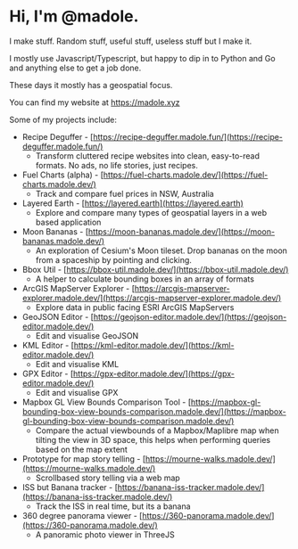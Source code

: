 # Hi, I'm @madole. 

I make stuff. Random stuff, useful stuff, useless stuff but I make it.

I mostly use Javascript/Typescript, but happy to dip in to Python and Go 
and anything else to get a job done.

These days it mostly has a geospatial focus.

You can find my website at https://madole.xyz

Some of my projects include:

- Recipe Deguffer - [https://recipe-deguffer.madole.fun/](https://recipe-deguffer.madole.fun/)
  - Transform cluttered recipe websites into clean, easy-to-read formats. No ads, no life stories, just recipes.
- Fuel Charts (alpha) - [https://fuel-charts.madole.dev/](https://fuel-charts.madole.dev/)
  - Track and compare fuel prices in NSW, Australia
- Layered Earth - [https://layered.earth](https://layered.earth)
  - Explore and compare many types of geospatial layers in a web based application
- Moon Bananas - [https://moon-bananas.madole.dev/](https://moon-bananas.madole.dev/)
  - An exploration of Cesium's Moon tileset. Drop bananas on the moon from a spaceship by pointing and clicking.
- Bbox Util - [https://bbox-util.madole.dev/](https://bbox-util.madole.dev/)
  - A helper to calculate bounding boxes in an array of formats
- ArcGIS MapServer Explorer - [https://arcgis-mapserver-explorer.madole.dev/](https://arcgis-mapserver-explorer.madole.dev/)
  - Explore data in public facing ESRI ArcGIS MapServers
- GeoJSON Editor - [https://geojson-editor.madole.dev/](https://geojson-editor.madole.dev/)
  - Edit and visualise GeoJSON
- KML Editor - [https://kml-editor.madole.dev/](https://kml-editor.madole.dev/)
  - Edit and visualise KML
- GPX Editor - [https://gpx-editor.madole.dev/](https://gpx-editor.madole.dev/)
  - Edit and visualise GPX
- Mapbox GL View Bounds Comparison Tool - [https://mapbox-gl-bounding-box-view-bounds-comparison.madole.dev/](https://mapbox-gl-bounding-box-view-bounds-comparison.madole.dev/)
  - Compare the actual viewbounds of a Mapbox/Maplibre map when tilting the view in 3D space, this helps when performing queries based on the map extent
- Prototype for map story telling - [https://mourne-walks.madole.dev/](https://mourne-walks.madole.dev/)
  - Scrollbased story telling via a web map
- ISS but Banana tracker - [https://banana-iss-tracker.madole.dev/](https://banana-iss-tracker.madole.dev/)
  - Track the ISS in real time, but its a banana
- 360 degree panorama viewer - [https://360-panorama.madole.dev/](https://360-panorama.madole.dev/)
  - A panoramic photo viewer in ThreeJS

